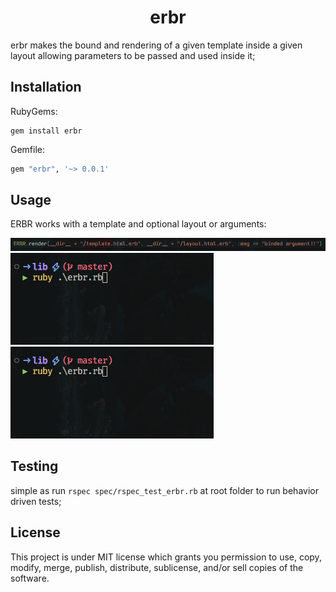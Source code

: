# <div align="center"> erbr </div>
erbr makes the bound and rendering of a given template inside a given layout allowing parameters to be passed and used inside it;

## Installation
RubyGems:
```
gem install erbr
```
Gemfile: 
```sh
gem "erbr", '~> 0.0.1'
```

## Usage
ERBR works with a template and optional layout or arguments:
<br>
<div>
    <img src="assets/erbr.png" alt="erbr-usage">
    <img src="assets/erbr.gif" alt="erbr-example">
</div>
<div>
    <img src="assets/erbr.gif" alt="erbr-example">
</div>

## Testing
simple as run ```rspec spec/rspec_test_erbr.rb``` at root folder to run behavior driven tests;
<br>

## License
This project is under MIT license which grants you permission to use, copy, modify, merge, publish, distribute, sublicense, and/or sell copies of the software.
